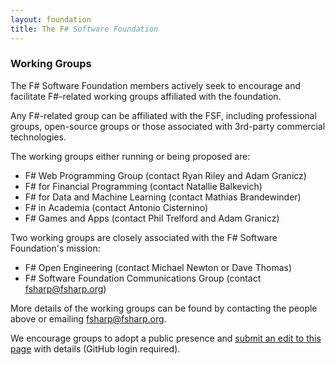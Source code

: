 ```yaml
---
layout: foundation
title: The F# Software Foundation
---
```


### Working Groups

The F# Software Foundation members actively seek to encourage and facilitate F#-related working 
groups affiliated with the foundation. 

Any F#-related group can be affiliated with the FSF, including professional groups, open-source groups
or those associated with 3rd-party commercial technologies.

The working groups either running or being proposed are:
  * F# Web Programming Group (contact Ryan Riley and Adam Granicz)
  * F# for Financial Programming (contact Natallie Balkevich)
  * F# for Data and Machine Learning (contact Mathias Brandewinder)
  * F# in Academia (contact Antonio Cisternino)
  * F# Games and Apps (contact Phil Trelford and Adam Granicz)

Two working groups are closely associated with the F# Software Foundation's mission:
  * F# Open Engineering (contact Michael Newton or Dave Thomas)  
  * F# Software Foundation Communications Group (contact fsharp@fsharp.org)

More details of the working groups can be found by contacting the people above or 
emailing fsharp@fsharp.org. 

We encourage groups to adopt a public presence and [submit an edit to this page](https://github.com/fsharp/fsfoundation/edit/gh-pages/working-groups/index.md) with details (GitHub login required).
